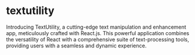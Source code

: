 # textutility
<p>Introducing TextUtility, a cutting-edge text manipulation and enhancement app, meticulously crafted with React.js. This powerful application combines the versatility of React with a comprehensive suite of text-processing tools, providing users with a seamless and dynamic experience.</p>
